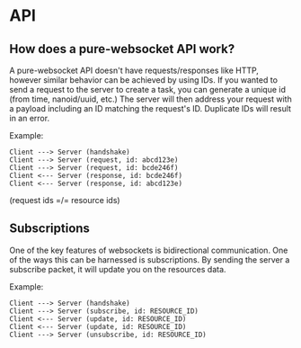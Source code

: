 # API
## How does a pure-websocket API work?
A pure-websocket API doesn't have requests/responses like HTTP, however similar behavior can be achieved by using IDs. If you wanted to send a request to the server to create a task, you can generate a unique id (from time, nanoid/uuid, etc.) The server will then address your request with a payload including an ID matching the request's ID. Duplicate IDs will result in an error.

Example:
```
Client ---> Server (handshake)
Client ---> Server (request, id: abcd123e)
Client ---> Server (request, id: bcde246f)
Client <--- Server (response, id: bcde246f)
Client <--- Server (response, id: abcd123e)
```

(request ids =/= resource ids)

## Subscriptions
One of the key features of websockets is bidirectional communication. One of the ways this can be harnessed is subscriptions. By sending the server a subscribe packet, it will update you on the resources data.

Example:
```
Client ---> Server (handshake)
Client ---> Server (subscribe, id: RESOURCE_ID)
Client <--- Server (update, id: RESOURCE_ID)
Client <--- Server (update, id: RESOURCE_ID)
Client ---> Server (unsubscribe, id: RESOURCE_ID)
```